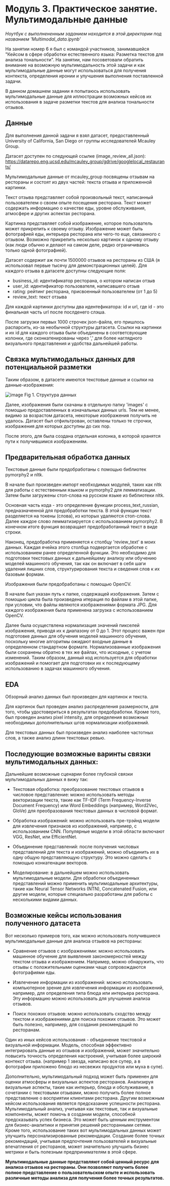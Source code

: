 # Модуль 3. Практическое занятие. Мультимодальные данные

*Ноутбук с выполнененным заданием находится в этой директории под названием 'Multimodal_data.ipynb'*

На занятии номер 6 я был с командой участников, занимавшейся "Кейсом в сфере обработки естественного языка: Разметка текстов для анализа тональности".
На занятии, нам посоветовали обратить внимание на возможную мультимодальность этой задачи и как мультимодальные данные могут использоваться для получения контекста, определения иронии и улучшения выполнения поставленной задачи.

В данном домашнем задании я попытаюсь использовать мультимодальные данные для иллюстрации возможных кейсов их использования в задаче разметки текстов для анализа тональности отзывов.

## Данные

Для выполнения данной задачи я взял датасет, предоставленный University of California, San Diego от группы исследователей Mcauley Group.

Датасет доступен по следующей ссылке (image_review_all.json): https://datarepo.eng.ucsd.edu/mcauley_group/gdrive/googlelocal_restaurants/

Мультимодальные данные от mcauley_group посвящены отзывам на рестораны и состоят из двух частей: текста отзыва и приложенной картинки.

Текст отзыва представляет собой произвольный текст, написанный пользователем о своем опыте посещения ресторана. Текст может содержать информацию о качестве еды, уровне обслуживания, атмосфере и других аспектах ресторана.

Картинка представляет собой изображение, которое пользователь может прикрепить к своему отзыву. Изображение может быть фотографией еды, интерьера ресторана или чего-то еще, связанного с отзывом. Возможно прикрепить несколько картинок к одному отзыву (как люди обычно и делают на самом деле, редко ограничиваясь только одной фотографией).

Датасет содержит аж почти 1500000 отзывов на рестораны из США (я использовал первые тысячу для демонстрационных целей). Для каждого отзыва в датасете доступны следующие поля:

- business_id: идентификатор ресторана, о котором написан отзыв
- user_id: идентификатор пользователя, написавшего отзыв
- rating: рейтинг ресторана, присвоенный пользователем (от 1 до 5)
- review_text: текст отзыва

Для каждой картинки доступны два идентефикатора: id и url, где id - это финальная часть url после послденего слэша.

После загрузки первых 1000 строчек json-файла, его пришлось распарсить, из-за необычной структуры датасета.
Ссылки на картинки и их id для каждого отзыва были объединены в соответсвующие колонки, где сконкатенированы через ',' для более наглядного визуального представления и удобства дальнейшей работы.


## Связка мультимодальных данных для потенциальной разметки

Таким образом, в датасете имеются текстовые данные и ссылки на данные-изображения:

![image](https://github.com/VictorPakholkov/data_collection/assets/56613496/ffc24466-b336-429a-a4b1-ae1059fee3fd)
Fig 1. Структура данных

Далее, изображения были скачаны в отдельную папку 'images' с помощью предоставленных в изначальных данных urls. 
Тем не менее, видимо за возрастом датасета, некоторые изображения получить не удалось.
Датасет был отфильтрован, оставлены только те строчки, изображения для которых доступны до сих пор.

После этого, для была создана отдельная колонка, в которой хранятся пути к получившимся изображениям.


## Предварительная обработка данных

Текстовые данные были предобработаны с помощью библиотек pymorphy2 и nltk. 

В начале был произведен импорт необходимых модулей, таких как nltk для работы с естественным языком и pymorphy2 для лемматизации. Затем были загружены стоп-слова на русском языке из библиотеки nltk.

Основная часть кода - это определение функции process_text_russian, предназначенной для предобработки текста. В этой функции текст разделяется на токены (слова), из которых удаляются стоп-слова. Далее каждое слово лемматизируется с использованием pymorphy2. В конечном итоге функция возвращает предобработанный текст в виде строки.

Наконец, предобработка применяется к столбцу 'review_text' в моих данных. Каждая ячейка этого столбца подвергается обработке с использованием ранее определенной функции. Это необходимо для подготовки текстовых данных к дальнейшему анализу или обучению моделей машинного обучения, так как он включает в себя шаги удаления лишних слов, структурирования текста и сведения слов к их базовым формам.

Изображения были предобработаны с помощью OpenCV.

В начале был указан путь к папке, содержащей изображения. Затем с помощью цикла была произведена итерация по файлам в этой папке, при условии, что файлы являются изображениями формата JPG. Для каждого изображения была применена загрузка с использованием OpenCV.

Далее была осуществлена нормализация значений пикселей изображения, приводя их к диапазону от 0 до 1. Этот процесс важен при подготовке данных для обучения моделей машинного обучения, поскольку многие алгоритмы ожидают входные данные в определенном стандартном формате. Нормализованные изображения были сохранены обратно в тех же файлах, что исходные, с учетом изменений. Таким образом, данный код используется для обработки изображений и помогает для подготовки их к последующему использованию в задачах машинного обучения.


## EDA

Обзорный анализ данных был произведен для картинок и текста.

Для картинок был проведен анализ распределения размерности, для того, чтобы удостовериться в результатах предобработки.
Кроме того, был проведен анализ pixel intensity, для определения возможных необходимых дополнительных шгов нормализации изображений.

Для текстовых данных был произведен анализ наиболее частотных слов, а также анализ длинн текстовых ревью.


## Последующие возможные варинты связки мультимодальных данных:

Дальнейшие возможные сценарии более глубокой связки мультимодальных данных я вижу так:

- Текстовая обработка: преобразование текстовых отзывов в числовое представление: можно использовать методы векторизации текста, такие как TF-IDF (Term Frequency-Inverse Document Frequency) или Word Embeddings (например, Word2Vec, GloVe) для преобразования текстовых данных в числовой формат.

- Обработка изображений: можно использовать пре-трэйнд модели для извлечения признаков из изображений, например, с использованием CNN. Популярные модели в этой области включают VGG, ResNet, или EfficientNet.

- Объединение представлений: после получения числовых представлений для текста и изображений, можно объединить их в одну общую представляющую структуру. Это можно сделать с помощью конкатенации векторов.

- Моделирование: в дальнейшем можно использовать мультимодальные модели. Для обработки объединенных представлений можно применить мультимодальные архитектуры, такие как Neural Tensor Networks (NTN), Concatenated Fusion, или другие модели, которые специально разработаны для работы с несколькими видами данных.


## Возможные кейсы использования полученного датасета 

Вот несколько примеров того, как можно использовать получившиеся мультимодальные данные для анализа отзывов на рестораны:

- Сравнение отзывов с изображениями: можно использовать машинное обучение для выявления закономерностей между текстом отзыва и изображением. Например, можно обнаружить, что отзывы с положительными оценками чаще сопровождаются фотографиями еды.
  
- Извлечение информации из изображений: можно использовать компьютерное зрение для извлечения информации из изображений, например, для определения типа блюда или интерьера ресторана. Эту информацию можно использовать для улучшения анализа отзывов.
  
- Поиск похожих отзывов: можно использовать сходство между текстом и изображениями для поиска похожих отзывов. Это может быть полезно, например, для создания рекомендаций по ресторанам.

Один из иных кейсов использования - объединение текстовой и визуальной информации. Модель, способная эффективно интегрировать данные из отзывов и изображений, может значительно повысить точность определения настроений, учитывая более широкий контекст отзыва. (например 1 звезда, написано все супер, а в фотографии приложено блюдо из несвежих продуктов или муха в супе).

Дополнительно, мультимодальный подход может быть применен для оценки атмосферы и визуальных аспектов ресторанов. Анализируя визуальные аспекты, такие как интерьер, блюда и обслуживание, в сочетании с текстовыми отзывами, можно получить более полное представление о восприятии клиентами ресторана. Другим возможным кейсом использования является предсказание успешности ресторана. Мультимодальный анализ, учитывая как текстовые, так и визуальные компоненты, может помочь в создании модели, способной предсказывать успех бизнеса. Это может быть ценным инструментом для бизнес-аналитики и принятия решений ресторанными сетями. Кроме того, использование таких вот мультимодальных данных может улучшить персонализированные рекомендации. Создание более точных рекомендаций, учитывая предпочтения пользователей и визуальные впечатления от ресторанов, может значительно улучшить бизнес метрики и быть полезным предпринимателям в этой сфере.

**Мультимодальные данные представляют собой ценный ресурс для анализа отзывов на рестораны. Они позволяют получить более полное представление о пользовательском опыте и использовать различные методы анализа для получения более точных результатов.**


